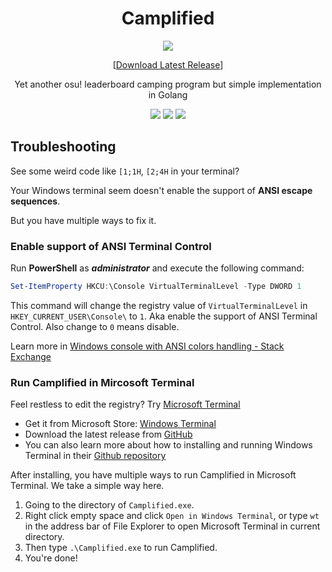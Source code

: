 <h1 align="center">Camplified</h1>

<div align="center">

<img src="icon.ico"></img>

[[Download Latest Release](https://github.com/HarukaKinen/Camplified-go/releases/latest)]

Yet another osu! leaderboard camping program but simple implementation in Golang

![](https://img.shields.io/github/go-mod/go-version/HarukaKinen/Camplified-go/master?style=for-the-badge)
[![](https://img.shields.io/github/v/release/HarukaKinen/Camplified-go?style=for-the-badge)](https://github.com/HarukaKinen/Camplified-go/releases/latest)
![](https://img.shields.io/github/license/HarukaKinen/Camplified-go?style=for-the-badge)

</div>

## Troubleshooting

See some weird code like ``[1;1H``, ``[2;4H`` in your terminal?

Your Windows terminal seem doesn't enable the support of **ANSI escape sequences**.

But you have multiple ways to fix it.

### Enable support of ANSI Terminal Control

Run **PowerShell** as ***administrator*** and execute the following command:

```powershell
Set-ItemProperty HKCU:\Console VirtualTerminalLevel -Type DWORD 1
```

This command will change the registry value of ``VirtualTerminalLevel`` in ``HKEY_CURRENT_USER\Console\`` to ``1``. Aka enable the support of ANSI Terminal Control. Also change to ``0`` means disable.

Learn more in [Windows console with ANSI colors handling - Stack Exchange](https://superuser.com/questions/413073/windows-console-with-ansi-colors-handling)

### Run Camplified in Mircosoft Terminal

Feel restless to edit the registry? Try [Microsoft Terminal](https://github.com/microsoft/terminal)

- Get it from Microsoft Store: [Windows Terminal](https://aka.ms/terminal)
- Download the latest release from [GitHub](https://github.com/microsoft/terminal/releases/latest)
- You can also learn more about how to installing and running Windows Terminal in their [Github repository](https://github.com/microsoft/terminal#installing-and-running-windows-terminal)

After installing, you have multiple ways to run Camplified in Microsoft Terminal. We take a simple way here.

1. Going to the directory of ``Camplified.exe``.
2. Right click empty space and click ``Open in Windows Terminal``, or type ``wt`` in the address bar of File Explorer to open Microsoft Terminal in current directory.
3. Then type ``.\Camplified.exe`` to run Camplified.
4. You're done!
